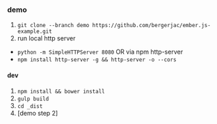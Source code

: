 ### demo
 1. `git clone --branch demo https://github.com/bergerjac/ember.js-example.git`
 1. run local http server
   - `python -m SimpleHTTPServer 8080` OR via npm http-server
   - `npm install http-server -g && http-server -o --cors`

#### dev

 1. `npm install && bower install`
 1. `gulp build`
 1. `cd _dist`
 1. [demo step 2]
